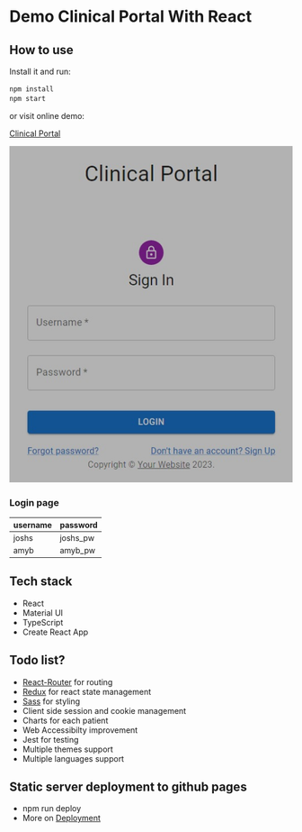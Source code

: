 # Demo Clinical Portal With React

## How to use
Install it and run:

```sh
npm install
npm start
```

or visit online demo: 

[Clinical Portal](https://jimuyouyou.github.io/clinical-portal)

![Login Page](https://raw.githubusercontent.com/jimuyouyou/clinical-portal/main/public/login.jpeg  "Screenshots")

### Login page
| username | password |
| -------- | -------- |
| joshs    | joshs_pw |
| amyb     | amyb_pw  |

## Tech stack
- React
- Material UI
- TypeScript
- Create React App

## Todo list?
- [React-Router](https://reactrouter.com/en/main) for routing
- [Redux](https://redux.js.org/) for react state management
- [Sass](https://sass-lang.com/) for styling
- Client side session and cookie management
- Charts for each patient
- Web Accessibilty improvement
- Jest for testing
- Multiple themes support
- Multiple languages support

## Static server deployment to github pages
- npm run deploy
- More on [Deployment](https://create-react-app.dev/docs/deployment/)
